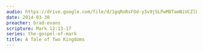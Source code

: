 ```yaml
---
audio: https://drive.google.com/file/d/1gqRoRsFOd-y3v9j5LPwM8TamNiUCZlUL/view
date: 2014-03-30
preacher: brad-evans
scripture: Mark 12:13-17
series: the-gospel-of-mark
title: A Tale of Two Kingdoms
---
```

